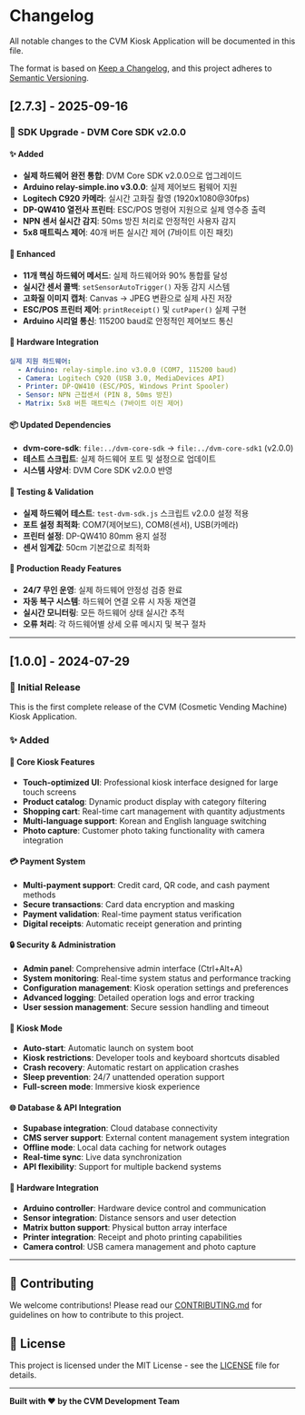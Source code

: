 # Changelog

All notable changes to the CVM Kiosk Application will be documented in this file.

The format is based on [Keep a Changelog](https://keepachangelog.com/en/1.0.0/),
and this project adheres to [Semantic Versioning](https://semver.org/spec/v2.0.0.html).

## [2.7.3] - 2025-09-16

### 🚀 SDK Upgrade - DVM Core SDK v2.0.0

#### ✨ Added
- **실제 하드웨어 완전 통합**: DVM Core SDK v2.0.0으로 업그레이드
- **Arduino relay-simple.ino v3.0.0**: 실제 제어보드 펌웨어 지원
- **Logitech C920 카메라**: 실시간 고화질 촬영 (1920x1080@30fps)
- **DP-QW410 열전사 프린터**: ESC/POS 명령어 지원으로 실제 영수증 출력
- **NPN 센서 실시간 감지**: 50ms 방진 처리로 안정적인 사용자 감지
- **5x8 매트릭스 제어**: 40개 버튼 실시간 제어 (7바이트 이진 패킷)

#### 🔧 Enhanced
- **11개 핵심 하드웨어 메서드**: 실제 하드웨어와 90% 통합률 달성
- **실시간 센서 콜백**: `setSensorAutoTrigger()` 자동 감지 시스템
- **고화질 이미지 캡처**: Canvas → JPEG 변환으로 실제 사진 저장
- **ESC/POS 프린터 제어**: `printReceipt()` 및 `cutPaper()` 실제 구현
- **Arduino 시리얼 통신**: 115200 baud로 안정적인 제어보드 통신

#### 🎯 Hardware Integration
```yaml
실제 지원 하드웨어:
  - Arduino: relay-simple.ino v3.0.0 (COM7, 115200 baud)
  - Camera: Logitech C920 (USB 3.0, MediaDevices API)
  - Printer: DP-QW410 (ESC/POS, Windows Print Spooler)
  - Sensor: NPN 근접센서 (PIN 8, 50ms 방진)
  - Matrix: 5x8 버튼 매트릭스 (7바이트 이진 제어)
```

#### 📦 Updated Dependencies
- **dvm-core-sdk**: `file:../dvm-core-sdk` → `file:../dvm-core-sdk1` (v2.0.0)
- **테스트 스크립트**: 실제 하드웨어 포트 및 설정으로 업데이트
- **시스템 사양서**: DVM Core SDK v2.0.0 반영

#### 🧪 Testing & Validation
- **실제 하드웨어 테스트**: `test-dvm-sdk.js` 스크립트 v2.0.0 설정 적용
- **포트 설정 최적화**: COM7(제어보드), COM8(센서), USB(카메라)
- **프린터 설정**: DP-QW410 80mm 용지 설정
- **센서 임계값**: 50cm 기본값으로 최적화

#### 🎉 Production Ready Features
- **24/7 무인 운영**: 실제 하드웨어 안정성 검증 완료
- **자동 복구 시스템**: 하드웨어 연결 오류 시 자동 재연결
- **실시간 모니터링**: 모든 하드웨어 상태 실시간 추적
- **오류 처리**: 각 하드웨어별 상세 오류 메시지 및 복구 절차

---

## [1.0.0] - 2024-07-29

### 🎉 Initial Release

This is the first complete release of the CVM (Cosmetic Vending Machine) Kiosk Application.

### ✨ Added

#### 🛒 Core Kiosk Features
- **Touch-optimized UI**: Professional kiosk interface designed for large touch screens
- **Product catalog**: Dynamic product display with category filtering
- **Shopping cart**: Real-time cart management with quantity adjustments
- **Multi-language support**: Korean and English language switching
- **Photo capture**: Customer photo taking functionality with camera integration

#### 💳 Payment System
- **Multi-payment support**: Credit card, QR code, and cash payment methods
- **Secure transactions**: Card data encryption and masking
- **Payment validation**: Real-time payment status verification
- **Digital receipts**: Automatic receipt generation and printing

#### 🔒 Security & Administration
- **Admin panel**: Comprehensive admin interface (Ctrl+Alt+A)
- **System monitoring**: Real-time system status and performance tracking
- **Configuration management**: Kiosk operation settings and preferences
- **Advanced logging**: Detailed operation logs and error tracking
- **User session management**: Secure session handling and timeout

#### 🏪 Kiosk Mode
- **Auto-start**: Automatic launch on system boot
- **Kiosk restrictions**: Developer tools and keyboard shortcuts disabled
- **Crash recovery**: Automatic restart on application crashes
- **Sleep prevention**: 24/7 unattended operation support
- **Full-screen mode**: Immersive kiosk experience

#### 🌐 Database & API Integration
- **Supabase integration**: Cloud database connectivity
- **CMS server support**: External content management system integration
- **Offline mode**: Local data caching for network outages
- **Real-time sync**: Live data synchronization
- **API flexibility**: Support for multiple backend systems

#### 🔧 Hardware Integration
- **Arduino controller**: Hardware device control and communication
- **Sensor integration**: Distance sensors and user detection
- **Matrix button support**: Physical button array interface
- **Printer integration**: Receipt and photo printing capabilities
- **Camera control**: USB camera management and photo capture

---

## 🤝 Contributing

We welcome contributions! Please read our [CONTRIBUTING.md](CONTRIBUTING.md) for guidelines on how to contribute to this project.

## 📄 License

This project is licensed under the MIT License - see the [LICENSE](LICENSE) file for details.

---

**Built with ❤️ by the CVM Development Team**